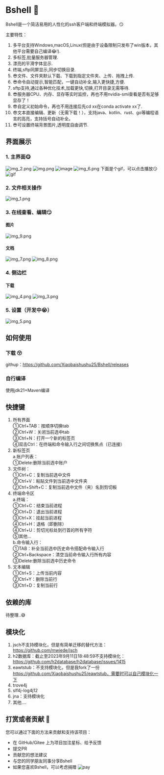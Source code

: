 # Bshell 🥰

Bshell是一个简洁易用的人性化的ssh客户端和终端模拟器。😏

主要特性：

1. 多平台支持Windows,macOS,Linux(但是由于设备限制只发布了win版本，其他平台需要自己编译😂!).
2. 多标签,批量服务器管理.
3. 漂亮的平滑字体显示.
4. 终端,sftp同屏显示,同步切换目录.
5. 😎文件、文件夹默认下载、下载到指定文件夹、上传、拖拽上传.
6. 😎命令自动提示,智能匹配，一键自动补全,输入更快捷,方便.
7. sftp支持,通过各种优化技术,加载更快,切换,打开目录无需等待.
8. 😎服务器CPU、内存、显存等实时监控，再也不用nvidia-smi查看是否有足够显存了！
9. 😎自定义初始命令，再也不用连接后先cd xx在conda activate xx了.
10. 😎文本直接编辑、更新（无需下载！），支持java、kotlin、rust、go等编程语言的高亮，支持括号自动补全。
11. 😎可设置终端背景图片,透明度自由调节.
## **界面展示**

### 1. 主界面😋
![img_2.png](readme_img/img_2.png)
![img.png](readme_img/img.png)
![image](https://github.com/Xiaobaishushu25/Bshell/assets/76581880/4ef225f9-77f6-4fee-a451-04e929b1574d)
![img_6.png](readme_img/img_6.png)
下面是个gif，可以点击播放😏
![gif](readme_img/auot.gif)
### 2. 文件相关操作

![img_1.png](readme_img/img_1.png)

### 3. 在线查看、编辑😏

#### 图片

![img_9.png](readme_img/img_9.png)

#### 文档

![img_7.png](readme_img/img_7.png)
![img_8.png](readme_img/img_8.png)

### 4. 侧边栏

####  下载

![img_4.png](readme_img/img_4.png)
![img_3.png](readme_img/img_3.png)

### 5. 设置（开发中😭）
![img_5.png](readme_img/img_5.png)

## **如何使用**

### 下载 😚

githup：https://github.com/Xiaobaishushu25/Bshell/releases

### 自行编译

使用jdk21+Maven编译

## **快捷键**

1. 所有界面<br>
①Ctrl+TAB：按顺序切换tab<br>
②Ctrl+W：关闭当前选中tab<br>
③Ctrl+N：打开一个新的标签页<br>
④双击Ctrl：在终端和命令输入行之间切换焦点（已连接）<br>
2. 新标签页<br>
a.账户列表：<br>
①Delete:删除当前选中账户<br>
3. 文件树：<br>
①Ctrl+C：复制当前选中文件<br>
②Ctrl+V：粘贴文件到当前选中文件夹<br>
②Ctrl+Shift+C：复制当前选中文件（夹）名到剪切板<br>
4. 终端命令区<br>
a.终端：<br>
①Ctrl+C：结束当前进程<br>
②Ctrl+D：退出当前进程<br>
③Ctrl+X：挂起当前进程<br>
④Ctrl+H：退格（即删除）<br>
④Ctrl+U：剪切光标处到行首的所有字符<br>
⑤其他...<br>
b.命令输入行：<br>
①TAB：补全当前选中历史命令搭配命令输入行<br>
②Ctrl+Backspace：清空当前命令输入行所有内容<br>
③Delete:删除当前选中历史命令<br>
5. 文本编辑<br>
   ①Ctrl+S：上传当前内容<br>
   ②Ctrl+Y：删除当前行<br>
   ③Ctrl+D：复制当前行<br>

## **依赖的库**

待整理..😅

## **模块化**
1. jsch不支持模块化，但是有简单迁移的替代方法：https://github.com/mwiede/jsch  <br>
2. h2数据库：截止至2023年9月11日18:48:59不支持模块化：https://github.com/h2database/h2database/issues/1415  <br>
3. eawtstub：不支持模块化，但是我fork了一份 https://github.com/Xiaobaishushu25/eawtstub，需要时可以自己模块化一下  <br>
4. trove4j <br>
5. slf4j-log4j12 <br>
6. jna：支持模块化
7. 其他....

## **打赏或者贡献** 🥰

您可以通过下面的方法来贡献和支持该项目：
* 在 GitHub/Gitee 上为项目加注星标、给予反馈
* 提交PR
* 贡献您的想法建议
* 与您的同学朋友同事分享Bshell
* 如果您喜欢Bshell，可以考虑捐赠
![pay](readme_img/pay.png)